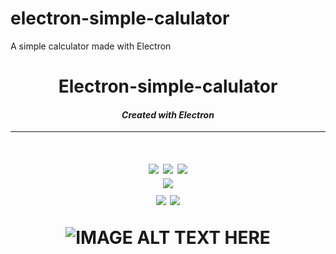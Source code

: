 # electron-simple-calulator
A simple calculator made with Electron

<h1 align="center">Electron-simple-calulator</h1>

<em><h4 align="center">Created with Electron</h4></em>

---

<h1 align="center">
  <img src="https://forthebadge.com/images/badges/uses-html.svg">
   <img src="https://forthebadge.com/images/badges/uses-css.svg">
    <img src="https://forthebadge.com/images/badges/uses-js.svg">
  <br>
   <img src="https://forthebadge.com/images/badges/built-with-love.svg">
  <br>
   <img src="https://forthebadge.com/images/badges/validated-html2.svg">
    <img src="https://forthebadge.com/images/badges/validated-html5.svg">




![IMAGE ALT TEXT HERE](https://i.imgur.com/fm2njZd.png)

